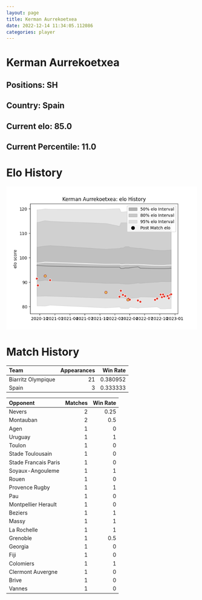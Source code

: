 ```yaml
---  
layout: page  
title: Kerman Aurrekoetxea  
date: 2022-12-14 11:34:05.112086  
categories: player  
---
```

# Kerman Aurrekoetxea

## Positions: SH

## Country: Spain

## Current elo: 85.0

## Current Percentile: 11.0

# Elo History


![elo history](history_KermanAurrekoetxea.png)
# Match History


| Team               |   Appearances |   Win Rate |
|:-------------------|--------------:|-----------:|
| Biarritz Olympique |            21 |   0.380952 |
| Spain              |             3 |   0.333333 |

| Opponent             |   Matches |   Win Rate |
|:---------------------|----------:|-----------:|
| Nevers               |         2 |       0.25 |
| Montauban            |         2 |       0.5  |
| Agen                 |         1 |       0    |
| Uruguay              |         1 |       1    |
| Toulon               |         1 |       0    |
| Stade Toulousain     |         1 |       0    |
| Stade Francais Paris |         1 |       0    |
| Soyaux-Angouleme     |         1 |       1    |
| Rouen                |         1 |       0    |
| Provence Rugby       |         1 |       1    |
| Pau                  |         1 |       0    |
| Montpellier Herault  |         1 |       0    |
| Beziers              |         1 |       1    |
| Massy                |         1 |       1    |
| La Rochelle          |         1 |       1    |
| Grenoble             |         1 |       0.5  |
| Georgia              |         1 |       0    |
| Fiji                 |         1 |       0    |
| Colomiers            |         1 |       1    |
| Clermont Auvergne    |         1 |       0    |
| Brive                |         1 |       0    |
| Vannes               |         1 |       0    |